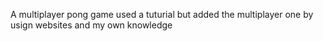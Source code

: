 A multiplayer pong game
used a tuturial but added the multiplayer one by usign websites and my own knowledge

